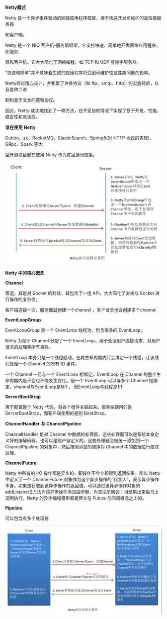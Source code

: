 



**Netty概述**



Netty 是一个异步事件驱动的网络应用程序框架，用于快速开发可维护的高性能服务器

和客户端。



Netty 是一个 NIO 客户机-服务器框架，它支持快速、简单地开发网络应用程序，如服务

器和客户机。它大大简化了网络编程，如 TCP 和 UDP 套接字服务器。 



“快速和简单”并不意味着生成的应用程序将受到可维护性或性能问题的影响。



Netty经过精心设计，并积累了许多协议（如 ftp、smtp、http）的实施经验，以及各种二进

制和基于文本的遗留协议。



因此，Netty 成功地找到了一种方法，在不妥协的情况下实现了易于开发、性能、稳定性和灵活性。





**谁在使用** **Netty**

Dubbo、zk、RocketMQ、ElasticSearch、Spring5(对 HTTP 协议的实现)、GRpc、Spark 等大

型开源项目都在使用 Netty 作为底层通讯框架。 



![image-20200527210328995](images/image-20200527210328995.png)





**Netty** **中的核心概念**



**Channel**

管道，其是对 Socket 的封装，其包含了一组 API，大大简化了直接与 Socket 进行操作的复杂性。

客户端连接一次，服务器就创建一个channel ，多个请求也会创建多个channel





**EventLoopGroup**

EventLoopGroup 是一个 EventLoop 线程池，包含很多的 EventLoop。

Netty 为每个 Channel 分配了一个 EventLoop，用于处理用户连接请求、对用户请求的处理等所有事件。

EventLoop 本身只是一个线程驱动，在其生命周期内只会绑定一个线程，让该线程处理一个 Channel 的所有 IO 事件。

一个 Channel 一旦与一个 EventLoop 相绑定，EventLoop 在 Channel 的整个生命周期内是不会也不能发生变化。但一个 EventLoop 可以与多个 Channel 相绑定。channel与EventLoop是N:1 ， 而EventLoop与线程是1:1 



**ServerBootStrap**

用于配置整个 Netty 代码，将各个组件关联起来。服务端使用的是 ServerBootStrap，而客户端使用的是则 BootStrap。





**ChannelHandler** **与** **ChannelPipeline**

ChannelHandler 是对 Channel 中数据的处理器，这些处理器可以是系统本身定义好的编解码器，也可以是用户自定义的。这些处理器会被统一添加到一个 ChannelPipeline 的对象中，然后按照添加的顺序对 Channel 中的数据进行依次处理。





**ChannelFuture**

Netty 中所有的 I/O 操作都是异步的，即操作不会立即得到返回结果，所以 Netty 中定义了一个 ChannelFuture 对象作为这个异步操作的“代言人”，表示异步操作本身。如果想获取到该异步操作的返回值，可以通过该异步操作对象的 addListener()方法为该异步操作添加监听器，为其注册回调：当结果出来后马上调用执行。Netty 的异步编程模型都是建立在 Future 与回调概念之上的。



**Pipeline**

可以包含有多个处理器







![image-20200527221459790](images/image-20200527215459261.png)















